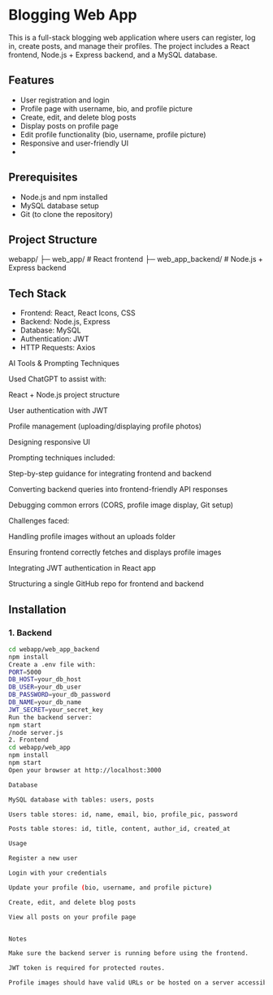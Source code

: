 # Blogging Web App

This is a full-stack blogging web application where users can register, log in, create posts, and manage their profiles. The project includes a React frontend, Node.js + Express backend, and a MySQL database.

## Features

- User registration and login
- Profile page with username, bio, and profile picture
- Create, edit, and delete blog posts
- Display posts on profile page
- Edit profile functionality (bio, username, profile picture)
- Responsive and user-friendly UI
- 
## Prerequisites

- Node.js and npm installed
- MySQL database setup
- Git (to clone the repository)

## Project Structure

webapp/
├─ web_app/ # React frontend
├─ web_app_backend/ # Node.js + Express backend

## Tech Stack

- Frontend: React, React Icons, CSS
- Backend: Node.js, Express
- Database: MySQL
- Authentication: JWT
- HTTP Requests: Axios
  
AI Tools & Prompting Techniques

Used ChatGPT to assist with:

React + Node.js project structure

User authentication with JWT

Profile management (uploading/displaying profile photos)

Designing responsive UI

Prompting techniques included:

Step-by-step guidance for integrating frontend and backend

Converting backend queries into frontend-friendly API responses

Debugging common errors (CORS, profile image display, Git setup)

Challenges faced:

Handling profile images without an uploads folder

Ensuring frontend correctly fetches and displays profile images

Integrating JWT authentication in React app

Structuring a single GitHub repo for frontend and backend
## Installation

### 1. Backend

```bash
cd webapp/web_app_backend
npm install
Create a .env file with:
PORT=5000
DB_HOST=your_db_host
DB_USER=your_db_user
DB_PASSWORD=your_db_password
DB_NAME=your_db_name
JWT_SECRET=your_secret_key
Run the backend server:
npm start
/node server.js
2. Frontend
cd webapp/web_app
npm install
npm start
Open your browser at http://localhost:3000

Database

MySQL database with tables: users, posts

Users table stores: id, name, email, bio, profile_pic, password

Posts table stores: id, title, content, author_id, created_at

Usage

Register a new user

Login with your credentials

Update your profile (bio, username, and profile picture)

Create, edit, and delete blog posts

View all posts on your profile page


Notes

Make sure the backend server is running before using the frontend.

JWT token is required for protected routes.

Profile images should have valid URLs or be hosted on a server accessible from the frontend.
